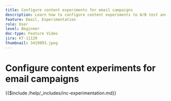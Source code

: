 ```yaml
---
title: Configure content experiments for email campaigns
description: Learn how to configure content experiments to A/B test and explore email content best drives your business objectives.
feature: Email, Experimentation
role: User
level: Beginner
doc-type: Feature Video
jira: KT-11129
thumbnail: 3419893.jpeg
---
```


# Configure content experiments for email campaigns

{{$include /help/_includes/inc-experimentation.md}}
